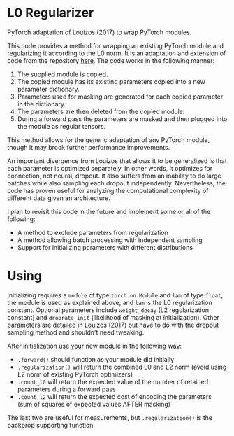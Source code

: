 # L0 Regularizer
PyTorch adaptation of Louizos (2017) to wrap PyTorch modules.

This code provides a method for wrapping an existing PyTorch module and regularizing it according to the L0 norm. It is an adaptation and extension of code from the repository [here](https://github.com/AMLab-Amsterdam/L0_regularization). The code works in the following manner:

1. The supplied module is copied.
2. The copied module has its existing parameters copied into a new parameter dictionary.
3. Parameters used for masking are generated for each copied parameter in the dictionary.
4. The parameters are then deleted from the copied module.
5. During a forward pass the parameters are masked and then plugged into the module as regular tensors.

This method allows for the generic adaptation of any PyTorch module, though it may brook further performance improvements.

An important divergence from Louizos that allows it to be generalized is that each parameter is optimized separately. In other words, it optimizes for connection, not neural, dropout. It also suffers from an inability to do large batches while also sampling each dropout independently. Nevertheless, the code has proven useful for analyzing the computational complexity of different data given an architecture.

I plan to revisit this code in the future and implement some or all of the following:
* A method to exclude parameters from regularization
* A method allowing batch processing with independent sampling
* Support for initializing parameters with different distributions


# Using

Initializing requires a `module` of type `torch.nn.Module` and `lam` of type `float`, the module is used as explained above, and `lam` is the L0 regularization constant. Optional parameters include `weight_decay` (L2 regularization constant) and `droprate_init` (likelihood of masking at initialization). Other parameters are detailed in Louizos (2017) but have to do with the dropout sampling method and shouldn't need tweaking.

After initialization use your new module in the following way:

* `.forward()` should function as your module did initially
* `.regularization()` will return the combined L0 and L2 norm (avoid using L2 norm of existing PyTorch optimizers)
* `.count_l0` will return the expected value of the number of retained parameters during a forward pass
* `.count_l2` will return the expected cost of encoding the parameters (sum of squares of expected values AFTER masking)

The last two are useful for measurements, but `.regularization()` is the backprop supporting function.
